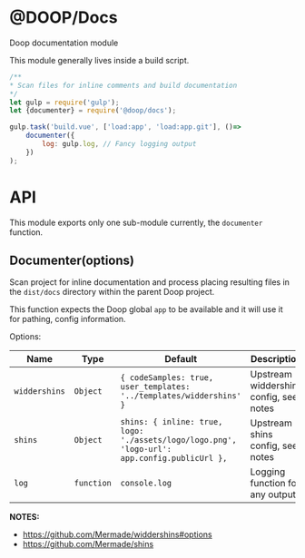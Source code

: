 @DOOP/Docs
==================
Doop documentation module

This module generally lives inside a build script.


```javascript
/**
* Scan files for inline comments and build documentation 
*/
let gulp = require('gulp');
let {documenter} = require('@doop/docs');

gulp.task('build.vue', ['load:app', 'load:app.git'], ()=>
	documenter({
		log: gulp.log, // Fancy logging output
	})
);
```


API
===
This module exports only one sub-module currently, the `documenter` function.


Documenter(options)
-----------------
Scan project for inline documentation and process placing resulting files in the `dist/docs` directory within the parent Doop project.

This function expects the Doop global `app` to be available and it will use it for pathing, config information.

Options:

| Name            | Type       | Default          | Description                                                                      |
|-----------------|------------|------------------|----------------------------------------------------------------------------------|
| `widdershins`        | `Object`   | `{ codeSamples: true, user_templates: '../templates/widdershins' }` | Upstream widdershins config, see notes                                             |
| `shins`   | `Object`   | `shins: { inline: true, logo: './assets/logo/logo.png', 'logo-url': app.config.publicUrl },` | Upstream shins config, see notes                            |
| `log`           | `function` | `console.log`    | Logging function for any output                                                  |


**NOTES:**

* https://github.com/Mermade/widdershins#options
* https://github.com/Mermade/shins
